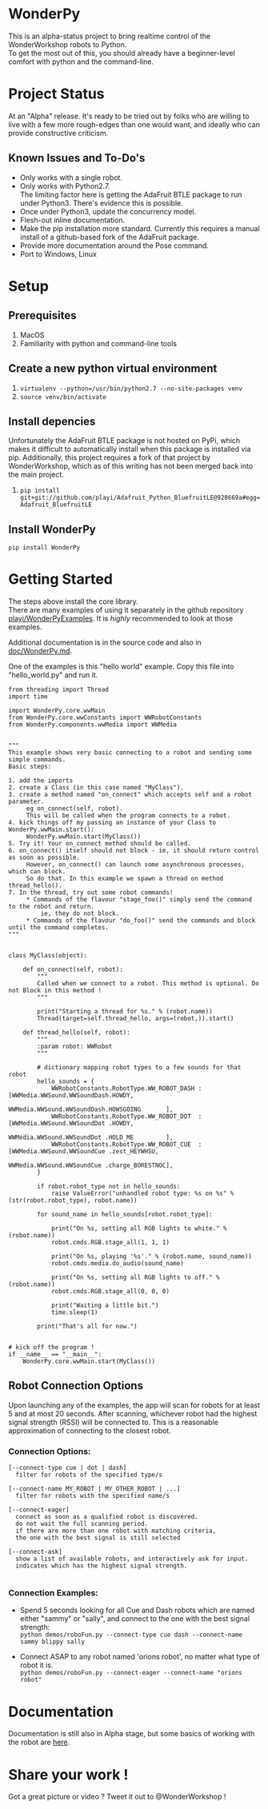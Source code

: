 # WonderPy
This is an alpha-status project to bring realtime control of the WonderWorkshop robots to Python.  
To get the most out of this, you should already have a beginner-level comfort with python and the command-line.
# Project Status
At an "Alpha" release. It's ready to be tried out by folks who are willing to live with a few more rough-edges than one would want, and ideally who can provide constructive criticism.

## Known Issues and To-Do's
* Only works with a single robot.
* Only works with Python2.7.  
  The limiting factor here is getting the AdaFruit BTLE package to run under Python3. There's evidence this is possible.
* Once under Python3, update the concurrency model.
* Flesh-out inline documentation.
* Make the pip installation more standard.
  Currently this requires a manual install of a github-based fork of the AdaFruit package.
* Provide more documentation around the Pose command.
* Port to Windows, Linux

# Setup
## Prerequisites
1. MacOS
2. Familiarity with python and command-line tools

## Create a new python virtual environment
1. `virtualenv --python=/usr/bin/python2.7 --no-site-packages venv`
2. `source venv/bin/activate`

## Install depencies
Unfortunately the AdaFruit BTLE package is not hosted on PyPi, which makes it difficult to automatically install when this package is installed via pip. Additionally, this project requires a fork of that project by WonderWorkshop, which as of this writing has not been merged back into the main project.
1. `pip install git+git://github.com/playi/Adafruit_Python_BluefruitLE@928669a#egg=Adafruit_BluefruitLE`

## Install WonderPy
`pip install WonderPy`

# Getting Started
The steps above install the core library.  
There are many examples of using it separately in the github repository [playi/WonderPyExamples](https://github.com/playi/WonderPyExamples).  It is *highly* recommended to look at those examples.  

Additional documentation is in the source code and also in [doc/WonderPy.md](doc/WonderPy.md).

One of the examples is this "hello world" example. Copy this file into "hello_world.py" and run it.

```
from threading import Thread
import time

import WonderPy.core.wwMain
from WonderPy.core.wwConstants import WWRobotConstants
from WonderPy.components.wwMedia import WWMedia


"""
This example shows very basic connecting to a robot and sending some simple commands.
Basic steps:

1. add the imports
2. create a Class (in this case named "MyClass").
3. create a method named "on_connect" which accepts self and a robot parameter.
     eg on_connect(self, robot).
     This will be called when the program connects to a robot.
4. kick things off my passing an instance of your Class to WonderPy.wwMain.start():
     WonderPy.wwMain.start(MyClass())
5. Try it! Your on_connect method should be called.
6. on_connect() itself should not block - ie, it should return control as soon as possible.
     However, on_connect() can launch some asynchronous processes, which can block.
     So do that. In this example we spawn a thread on method thread_hello().
7. In the thread, try out some robot commands!
     * Commands of the flavour "stage_foo()" simply send the command to the robot and return.
         ie, they do not block.
     * Commands of the flavour "do_foo()" send the commands and block until the command completes.
"""


class MyClass(object):

    def on_connect(self, robot):
        """
        Called when we connect to a robot. This method is optional. Do not Block in this method !
        """

        print("Starting a thread for %s." % (robot.name))
        Thread(target=self.thread_hello, args=(robot,)).start()

    def thread_hello(self, robot):
        """
        :param robot: WWRobot
        """

        # dictionary mapping robot types to a few sounds for that robot
        hello_sounds = {
            WWRobotConstants.RobotType.WW_ROBOT_DASH : [WWMedia.WWSound.WWSoundDash.HOWDY,
                                                        WWMedia.WWSound.WWSoundDash.HOWSGOING       ],
            WWRobotConstants.RobotType.WW_ROBOT_DOT  : [WWMedia.WWSound.WWSoundDot .HOWDY,
                                                        WWMedia.WWSound.WWSoundDot .HOLD_ME         ],
            WWRobotConstants.RobotType.WW_ROBOT_CUE  : [WWMedia.WWSound.WWSoundCue .zest_HEYWHSU,
                                                        WWMedia.WWSound.WWSoundCue .charge_BORESTNOC],
        }

        if robot.robot_type not in hello_sounds:
            raise ValueError("unhandled robot type: %s on %s" % (str(robot.robot_type), robot.name))

        for sound_name in hello_sounds[robot.robot_type]:

            print("On %s, setting all RGB lights to white." % (robot.name))
            robot.cmds.RGB.stage_all(1, 1, 1)

            print("On %s, playing '%s'." % (robot.name, sound_name))
            robot.cmds.media.do_audio(sound_name)

            print("On %s, setting all RGB lights to off." % (robot.name))
            robot.cmds.RGB.stage_all(0, 0, 0)

            print("Waiting a little bit.")
            time.sleep(1)

        print("That's all for now.")


# kick off the program !
if __name__ == "__main__":
    WonderPy.core.wwMain.start(MyClass())
```
		
## Robot Connection Options
Upon launching any of the examples, the app will scan for robots for at least 5 and at most 20 seconds.  After scanning, whichever robot had the highest signal strength (RSSI) will be connected to.  This is a reasonable approximation of connecting to the closest robot.

### Connection Options:
```
[--connect-type cue | dot | dash]
  filter for robots of the specified type/s

[--connect-name MY_ROBOT | MY_OTHER_ROBOT | ...]
  filter for robots with the specified name/s
  
[--connect-eager]
  connect as soon as a qualified robot is discovered.  
  do not wait the full scanning period.
  if there are more than one robot with matching criteria,
  the one with the best signal is still selected
  
[--connect-ask]  
  show a list of available robots, and interactively ask for input.
  indicates which has the highest signal strength.
  
``` 

### Connection  Examples:
* Spend 5 seconds looking for all Cue and Dash robots which are named either "sammy" or "sally", and connect to the one with the best signal strength:  
`python demos/roboFun.py --connect-type cue dash --connect-name sammy blippy sally`  

* Connect ASAP to any robot named 'orions robot', no matter what type of robot it is.  
`python demos/roboFun.py --connect-eager --connect-name "orions robot"`  

# Documentation
Documentation is still also in Alpha stage, but some basics of working with the robot are [here](doc/WonderPy.md).

# Share your work !
Got a great picture or video ? Tweet it out to @WonderWorkshop !

